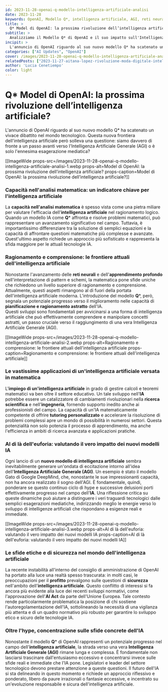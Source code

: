 ```yaml
---
id: 2023-11-28-openai-q-modello-intelligenza-artificiale-analisi
date: 2023-11-28
keywords: OpenAI, Modello Q*, intelligenza artificiale, AGI, reti neurali, sicurezza IA, AI Act.
title: > 
  Q* Model di OpenAI: la prossima rivoluzione dell’intelligenza artificiale?
subtitle: >
  Analizziamo il Modello Q* di OpenAI e il suo impatto sull'Intelligenza Artificiale
incipit: >
  L'annuncio di OpenAI riguardo al suo nuovo modello Q* ha scatenato un vivace dibattito nel mondo tecnologico. Questa nuova frontiera dell'intelligenza artificiale ci porta davvero di fronte a un passo avanti verso l'Intelligenza Artificiale Generale (AGI)?
categories: ["AI Updates", "OpenAI"]
cover: /images/2023-11-28-openai-q-modello-intelligenza-artificiale-analisi-cover.webp
relatedPosts: ["2023-11-27-aitana-lopez-rivoluzione-moda-digitale-intelligenza-artificiale","2023-11-07-openai-lancia-i-gpts","2023-11-16-openai-gpt5-nuova-era-intelligenza-artificiale", "2023-11-22-ritorno-sam-altman-ceo-openai"]
author: 'Lucia Cenetiempo'
color: light
---
```

# Q* Model di OpenAI: la prossima rivoluzione dell’intelligenza artificiale?

L'annuncio di OpenAI riguardo al suo nuovo modello Q* ha scatenato un vivace dibattito nel mondo tecnologico. Questa nuova frontiera dell'intelligenza artificiale però solleva una questione: siamo davvero di fronte a un passo avanti verso l'Intelligenza Artificiale Generale (AGI) o è solo l'ennesima esagerazione mediatica?

[[ImageWide props-src=/images/2023-11-28-openai-q-modello-intelligenza-artificiale-analisi-1.webp props-alt=Model di OpenAI: la prossima rivoluzione dell’intelligenza artificiale? props-caption=Model di OpenAI: la prossima rivoluzione dell’intelligenza artificiale?]]


### Capacità nell'analisi matematica: un indicatore chiave per l'intelligenza artificiale

La **capacità nell'analisi matematica** è spesso vista come una pietra miliare per valutare l'efficacia dell'**intelligenza artificiale** nel ragionamento logico. Quando un modello IA come **Q*** affronta e risolve problemi matematici, può rappresentare un avanzamento significativo nel campo. Tuttavia, è importantissimo differenziare tra la soluzione di semplici equazioni e la capacità di affrontare questioni matematiche più complesse e avanzate. Quest'ultimo aspetto richiede un approccio più sofisticato e rappresenta la sfida maggiore per le attuali tecnologie IA.

### Ragionamento e comprensione: le frontiere attuali dell'intelligenza artificiale

Nonostante l'avanzamento delle **reti neurali** e dell'**apprendimento profondo** nell'interpretazione di pattern e schemi, la matematica pone sfide uniche che richiedono un livello superiore di ragionamento e comprensione. Attualmente, questi aspetti rimangono al di fuori della portata dell'intelligenza artificiale moderna. L'introduzione del modello **Q***, però, segnala un potenziale progresso verso il miglioramento nelle capacità di **pianificazione e ragionamento astratto** dell'IA.  
Questi sviluppi sono fondamentali per avvicinarsi a una forma di intelligenza artificiale che può effettivamente comprendere e manipolare concetti astratti, un passo cruciale verso il raggiungimento di una vera Intelligenza Artificiale Generale (AGI).

[[ImageWide props-src=/images/2023-11-28-openai-q-modello-intelligenza-artificiale-analisi-2.webp props-alt=Ragionamento e comprensione: le frontiere attuali dell'intelligenza artificiale props-caption=Ragionamento e comprensione: le frontiere attuali dell'intelligenza artificiale]]

### Le vastissime applicazioni di un'intelligenza artificiale versata in matematica

L'**impiego di un'intelligenza artificiale** in grado di gestire calcoli e teoremi matematici va ben oltre il settore educativo. Un tale sviluppo nell'**IA** potrebbe essere un catalizzatore di cambiamenti rivoluzionari nella **ricerca scientifica** e nell'**ingegneria**, fornendo supporto inedito anche ai professionisti del campo. La capacità di un'IA matematicamente competente di offrire **tutoring personalizzato** e accelerare la risoluzione di problemi complessi apre un mondo di possibilità in numerosi settori. Questa potenzialità non solo potenzia il processo di apprendimento, ma anche l'efficienza in ambiti di ricerca avanzata e applicazioni pratiche.

### Al di là dell'euforia: valutando il vero impatto dei nuovi modelli IA

Ogni lancio di un **nuovo modello di intelligenza artificiale** sembra inevitabilmente generare un'ondata di eccitazione intorno all'idea dell'**Intelligenza Artificiale Generale (AGI)**. Un esempio è stato il modello Gato di Google DeepMind, che, nonostante le sue impressionanti capacità, non ha ancora realizzato il sogno dell'AGI. È fondamentale, quindi, ponderare se questo continuo ciclo di hype e successive delusioni porti effettivamente progresso nel campo dell'**IA**. Una riflessione critica su queste dinamiche può aiutare a distinguere i veri traguardi tecnologici dalle semplici esagerazioni mediatiche, indirizzando meglio le energie verso lo sviluppo di intelligenze artificiali che rispondano a esigenze reali e immediate.

[[ImageWide props-src=/images/2023-11-28-openai-q-modello-intelligenza-artificiale-analisi-3.webp props-alt=Al di là dell'euforia: valutando il vero impatto dei nuovi modelli IA props-caption=Al di là dell'euforia: valutando il vero impatto dei nuovi modelli IA]]

### Le sfide etiche e di sicurezza nel mondo dell'intelligenza artificiale

La recente instabilità all'interno del consiglio di amministrazione di OpenAI ha portato alla luce una realtà spesso trascurata: in molti casi, le preoccupazioni per il **profitto** prevalgono sulle questioni di **sicurezza** nell'ambito dell'**intelligenza artificiale**. Questo conflitto di interessi si fa ancora più evidente alla luce dei recenti sviluppi normativi, come l'approvazione dell'**AI Act** da parte dell'Unione Europea. Tale contesto rende particolarmente problematica la posizione di chi sostiene l'autoregolamentazione dell'IA, sottolineando la necessità di una vigilanza più attenta e di un quadro normativo più robusto per garantire lo sviluppo etico e sicuro delle tecnologie IA.

### Oltre l'hype, concentrazione sulle sfide concrete dell'IA

Nonostante il modello **Q*** di OpenAI rappresenti un potenziale progresso nel campo dell'**intelligenza artificiale**, la strada verso una vera **Intelligenza Artificiale Generale (AGI)** rimane lunga e complessa. È fondamentale non lasciarsi trascinare dall'entusiasmo eccessivo e concentrarsi invece sulle sfide reali e immediate che l'IA pone. Legislatori e leader del settore tecnologico devono prestare attenzione a queste questioni. Il futuro dell'IA si sta delineando in questo momento e richiede un approccio riflessivo e ponderato, libero da paure irrazionali o fantasie eccessive, e incentrato su un'evoluzione responsabile e sicura dell'intelligenza artificiale.
